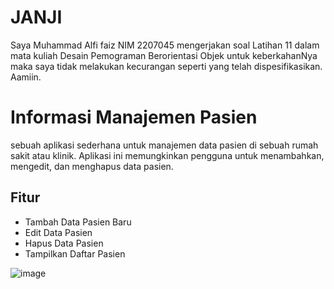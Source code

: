 # JANJI
Saya Muhammad Alfi faiz NIM 2207045 mengerjakan soal Latihan 11 dalam mata kuliah Desain Pemograman Berorientasi Objek untuk keberkahanNya maka saya tidak melakukan kecurangan seperti yang telah dispesifikasikan. Aamiin.

# Informasi Manajemen Pasien 
sebuah aplikasi sederhana untuk manajemen data pasien di sebuah rumah sakit atau klinik. Aplikasi ini memungkinkan pengguna untuk menambahkan, mengedit, dan menghapus data pasien.

## Fitur
- Tambah Data Pasien Baru
- Edit Data Pasien
- Hapus Data Pasien
- Tampilkan Daftar Pasien


![image](https://github.com/AlfiFaiz/LP11DPBO2024C1/assets/134774589/bfcfabd7-26fc-434c-901a-e9f4621002ad)
